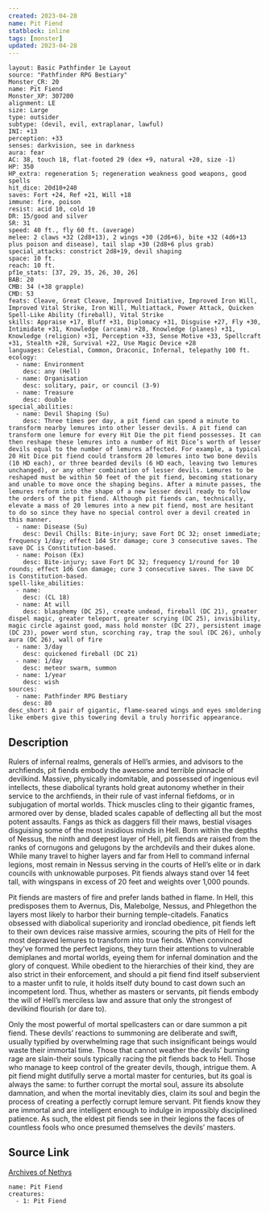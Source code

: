 ```yaml
---
created: 2023-04-28
name: Pit Fiend
statblock: inline
tags: [monster]
updated: 2023-04-28
---
```

```statblock
layout: Basic Pathfinder 1e Layout
source: "Pathfinder RPG Bestiary"
Monster_CR: 20
name: Pit Fiend
Monster_XP: 307200
alignment: LE
size: Large
type: outsider
subtype: (devil, evil, extraplanar, lawful)
INI: +13
perception: +33
senses: darkvision, see in darkness
aura: fear
AC: 38, touch 18, flat-footed 29 (dex +9, natural +20, size -1)
HP: 350
HP_extra: regeneration 5; regeneration weakness good weapons, good spells
hit_dice: 20d10+240
saves: Fort +24, Ref +21, Will +18
immune: fire, poison
resist: acid 10, cold 10
DR: 15/good and silver
SR: 31
speed: 40 ft., fly 60 ft. (average)
melee: 2 claws +32 (2d8+13), 2 wings +30 (2d6+6), bite +32 (4d6+13 plus poison and disease), tail slap +30 (2d8+6 plus grab)
special_attacks: constrict 2d8+19, devil shaping
space: 10 ft.
reach: 10 ft.
pf1e_stats: [37, 29, 35, 26, 30, 26]
BAB: 20
CMB: 34 (+38 grapple)
CMD: 53
feats: Cleave, Great Cleave, Improved Initiative, Improved Iron Will, Improved Vital Strike, Iron Will, Multiattack, Power Attack, Quicken Spell-Like Ability (fireball), Vital Strike
skills: Appraise +17, Bluff +31, Diplomacy +31, Disguise +27, Fly +30, Intimidate +31, Knowledge (arcana) +28, Knowledge (planes) +31, Knowledge (religion) +31, Perception +33, Sense Motive +33, Spellcraft +31, Stealth +28, Survival +22, Use Magic Device +28
languages: Celestial, Common, Draconic, Infernal, telepathy 100 ft.
ecology:
  - name: Environment
    desc: any (Hell)
  - name: Organisation
    desc: solitary, pair, or council (3-9)
  - name: Treasure
    desc: double
special_abilities:
  - name: Devil Shaping (Su)
    desc: Three times per day, a pit fiend can spend a minute to transform nearby lemures into other lesser devils. A pit fiend can transform one lemure for every Hit Die the pit fiend possesses. It can then reshape these lemures into a number of Hit Dice’s worth of lesser devils equal to the number of lemures affected. For example, a typical 20 Hit Dice pit fiend could transform 20 lemures into two bone devils (10 HD each), or three bearded devils (6 HD each, leaving two lemures unchanged), or any other combination of lesser devils. Lemures to be reshaped must be within 50 feet of the pit fiend, becoming stationary and unable to move once the shaping begins. After a minute passes, the lemures reform into the shape of a new lesser devil ready to follow the orders of the pit fiend. Although pit fiends can, technically, elevate a mass of 20 lemures into a new pit fiend, most are hesitant to do so since they have no special control over a devil created in this manner.
  - name: Disease (Su)
    desc: Devil Chills: Bite-injury; save Fort DC 32; onset immediate; frequency 1/day; effect 1d4 Str damage; cure 3 consecutive saves. The save DC is Constitution-based.
  - name: Poison (Ex)
    desc: Bite-injury; save Fort DC 32; frequency 1/round for 10 rounds; effect 1d6 Con damage; cure 3 consecutive saves. The save DC is Constitution-based.
spell-like_abilities:
  - name:
    desc: (CL 18)
  - name: At will
    desc: blasphemy (DC 25), create undead, fireball (DC 21), greater dispel magic, greater teleport, greater scrying (DC 25), invisibility, magic circle against good, mass hold monster (DC 27), persistent image (DC 23), power word stun, scorching ray, trap the soul (DC 26), unholy aura (DC 26), wall of fire
  - name: 3/day
    desc: quickened fireball (DC 21)
  - name: 1/day
    desc: meteor swarm, summon
  - name: 1/year
    desc: wish
sources:
  - name: Pathfinder RPG Bestiary
    desc: 80
desc_short: A pair of gigantic, flame-seared wings and eyes smoldering like embers give this towering devil a truly horrific appearance.
```
## Description
Rulers of infernal realms, generals of Hell’s armies, and advisors to the archfiends, pit fiends embody the awesome and terrible pinnacle of devilkind. Massive, physically indomitable, and possessed of ingenious evil intellects, these diabolical tyrants hold great autonomy whether in their service to the archfiends, in their rule of vast infernal fiefdoms, or in subjugation of mortal worlds. Thick muscles cling to their gigantic frames, armored over by dense, bladed scales capable of deflecting all but the most potent assaults. Fangs as thick as daggers fill their maws, bestial visages disguising some of the most insidious minds in Hell. Born within the depths of Nessus, the ninth and deepest layer of Hell, pit fiends are raised from the ranks of cornugons and gelugons by the archdevils and their dukes alone. While many travel to higher layers and far from Hell to command infernal legions, most remain in Nessus serving in the courts of Hell’s elite or in dark councils with unknowable purposes. Pit fiends always stand over 14 feet tall, with wingspans in excess of 20 feet and weights over 1,000 pounds.

Pit fiends are masters of fire and prefer lands bathed in flame. In Hell, this predisposes them to Avernus, Dis, Malebolge, Nessus, and Phlegethon the layers most likely to harbor their burning temple-citadels. Fanatics obsessed with diabolical superiority and ironclad obedience, pit fiends left to their own devices raise massive armies, scouring the pits of Hell for the most depraved lemures to transform into true fiends. When convinced they’ve formed the perfect legions, they turn their attentions to vulnerable demiplanes and mortal worlds, eyeing them for infernal domination and the glory of conquest. While obedient to the hierarchies of their kind, they are also strict in their enforcement, and should a pit fiend find itself subservient to a master unfit to rule, it holds itself duty bound to cast down such an incompetent lord. Thus, whether as masters or servants, pit fiends embody the will of Hell’s merciless law and assure that only the strongest of devilkind flourish (or dare to).

Only the most powerful of mortal spellcasters can or dare summon a pit fiend. These devils’ reactions to summoning are deliberate and swift, usually typified by overwhelming rage that such insignificant beings would waste their immortal time. Those that cannot weather the devils’ burning rage are slain-their souls typically racing the pit fiends back to Hell. Those who manage to keep control of the greater devils, though, intrigue them. A pit fiend might dutifully serve a mortal master for centuries, but its goal is always the same: to further corrupt the mortal soul, assure its absolute damnation, and when the mortal inevitably dies, claim its soul and begin the process of creating a perfectly corrupt lemure servant. Pit fiends know they are immortal and are intelligent enough to indulge in impossibly disciplined patience. As such, the eldest pit fiends see in their legions the faces of countless fools who once presumed themselves the devils’ masters.
## Source Link
[Archives of Nethys](https://aonprd.com/MonsterDisplay.aspx?ItemName=Pit%20Fiend)
```encounter-table
name: Pit Fiend
creatures:
  - 1: Pit Fiend
```
